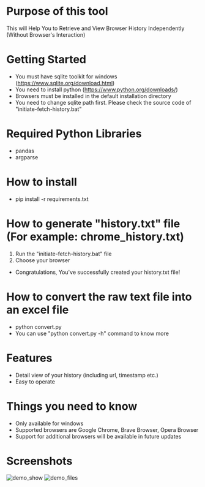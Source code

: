 # Purpose of this tool
  This will Help You to Retrieve and View Browser History Independently (Without Browser's Interaction)
  
# Getting Started
- You must have sqlite toolkit for windows (https://www.sqlite.org/download.html)
- You need to install python (https://www.python.org/downloads/)
- Browsers must be installed in the default installation directory
- You need to change sqlite path first. Please check the source code of "initiate-fetch-history.bat"

# Required Python Libraries
- pandas
- argparse

# How to install
- pip install -r requirements.txt

# How to generate "history.txt" file (For example: chrome_history.txt)
1. Run the "initiate-fetch-history.bat" file
2. Choose your browser
- Congratulations, You've successfully created your history.txt file!

# How to convert the raw text file into an excel file
- python convert.py <input-file> <output-file>
- You can use "python convert.py -h" command to know more

# Features
- Detail view of your history (including url, timestamp etc.)
- Easy to operate

# Things you need to know
- Only available for windows
- Supported browsers are Google Chrome, Brave Browser, Opera Browser
- Support for additional browsers will be available in future updates

# Screenshots

![demo_show](https://github.com/user-attachments/assets/4cecb9df-b119-4bf3-97f0-adfa716802dd) ![demo_files](https://github.com/user-attachments/assets/0d3acc23-af19-493c-8494-49276e3a3b7d)
